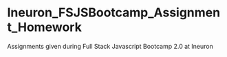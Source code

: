 # Ineuron_FSJSBootcamp_Assignment_Homework

Assignments given during Full Stack Javascript Bootcamp 2.0 at Ineuron
